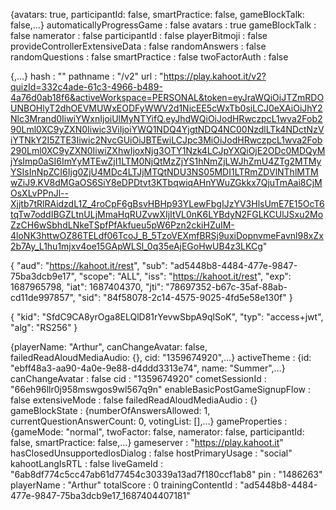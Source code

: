 {avatars: true, participantId: false, smartPractice: false, gameBlockTalk: false,…}
automaticallyProgressGame
:
false
avatars
:
true
gameBlockTalk
:
false
namerator
:
false
participantId
:
false
playerBitmoji
:
false
provideControllerExtensiveData
:
false
randomAnswers
:
false
randomQuestions
:
false
smartPractice
:
false
twoFactorAuth
:
false

{,…}
hash
:
""
pathname
:
"/v2"
url
:
"https://play.kahoot.it/v2?quizId=332c4ade-61c3-4966-b489-4a76d0ab18f6&activeWorkspace=PERSONAL&token=eyJraWQiOiJTZmRDOUNBOHlyT2dhOEVMUWxEODFyWWV2d1NicEE5cWxTb0siLCJ0eXAiOiJhY2Nlc3Mrand0IiwiYWxnIjoiUlMyNTYifQ.eyJhdWQiOiJodHRwczpcL1wva2Fob290Lml0XC9yZXN0Iiwic3ViIjoiYWQ1NDQ4YjgtNDQ4NC00NzdlLTk4NDctNzViYTNkY2I5ZTE3Iiwic2NvcGUiOiJBTEwiLCJpc3MiOiJodHRwczpcL1wva2Fob290Lml0XC9yZXN0IiwiZXhwIjoxNjg3OTY1Nzk4LCJpYXQiOjE2ODc0MDQyMjYsImp0aSI6ImYyMTEwZjI1LTM0NjQtMzZjYS1hNmZjLWJhZmU4ZTg2MTMyYSIsInNpZCI6Ijg0ZjU4MDc4LTJjMTQtNDU3NS05MDI1LTRmZDVlNThlMTMwZiJ9.KV8dMGaOS6SiY8eDPDtvt3KTbqwiqAHnYWuZGkkx7QjuTmAai8CjMOsXLvPPnJl--Xjjtb7tRlRAidzdL1Z_4roCpF6gBsvHBHp93YLewFbgIJzYV3HlsUmE7E15OcT6tqTw7oddIBGZLtnULjMmaHqRUZvwXIjItVL0nK6LYBdyN2FGLKCUlJSxu2MoZzCH6wSbhdLNkeTSpfPfAkfueu5pW6Pzn2ckiHZuIM-4loNK3httwOZ86TELdf06TcoJ_B_5TzoVEXmfBRSj9uxiDopnvmeFavnl98xZx2b7Ay_L1hu1mjxv4oe15GApWLSl_0q35eAjEGoHwUB4z3LKCg"

{
"aud": "https://kahoot.it/rest",
"sub": "ad5448b8-4484-477e-9847-75ba3dcb9e17",
"scope": "ALL",
"iss": "https://kahoot.it/rest",
"exp": 1687965798,
"iat": 1687404370,
"jti": "78697352-b67c-35af-88ab-cd11de997857",
"sid": "84f58078-2c14-4575-9025-4fd5e58e130f"
}

{
"kid": "SfdC9CA8yrOga8ELQlD81rYevwSbpA9qlSoK",
"typ": "access+jwt",
"alg": "RS256"
}

{playerName: "Arthur", canChangeAvatar: false, failedReadAloudMediaAudio: {}, cid: "1359674920",…}
activeTheme
:
{id: "ebff48a3-aa90-4a0e-9e88-d4ddd3313e74", name: "Summer",…}
canChangeAvatar
:
false
cid
:
"1359674920"
cometSessionId
:
"66eh96llr0j958mswgos9wl567q9n"
enableBasicPostGameSignupFlow
:
false
extensiveMode
:
false
failedReadAloudMediaAudio
:
{}
gameBlockState
:
{numberOfAnswersAllowed: 1, currentQuestionAnswerCount: 0, votingList: [],…}
gameProperties
:
{gameMode: "normal", twoFactor: false, namerator: false, participantId: false, smartPractice: false,…}
gameserver
:
"https://play.kahoot.it"
hasClosedUnsupportedIosDialog
:
false
hostPrimaryUsage
:
"social"
kahootLangIsRTL
:
false
liveGameId
:
"6ab8df774c5cc47ab61d77454c30339a13ad7f180ccf1ab8"
pin
:
"1486263"
playerName
:
"Arthur"
totalScore
:
0
trainingContentId
:
"ad5448b8-4484-477e-9847-75ba3dcb9e17_1687404407181"
